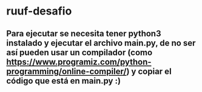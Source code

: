 # ruuf-desafio

## Para ejecutar se necesita tener python3 instalado y ejecutar el archivo main.py, de no ser así pueden usar un compilador (como https://www.programiz.com/python-programming/online-compiler/) y copiar el código que está en main.py :)
